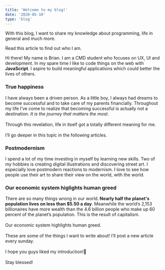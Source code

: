 ```yaml
---
title: 'Welcome to my blog!'
date: '2020-05-10'
type: 'blog'
---
```


With this blog, I want to share my knowledge about programming, life in general and much more.

Read this article to find out who I am.

<p>
Hi there! My name is Brian. I am a CMD student who focuses on UX, UI and development.  In my spare time I like to code things on the web with <strong>JavaScript</strong>. I aspire to build meaningful applications which could better the lives of others.
</br>
</p>
<h3>True happiness</h3>
<p>
I have always been a driven person. As a little boy, I always had dreams to become successful and to take care of my parents financially. Throughout my life I’ve come to realize that becoming successful is actually not a destination. <em>It is the journey that matters the most</em>. 
</br>
</br>
Through this revelation, life in itself got a totally different meaning for me.
</br>
</br>
I’ll go deeper in this topic in the following articles.
</br>
</p>
<h3>Postmodernism</h3>
I spend a lot of my time investing in myself by learning new skills. Two of my hobbies is creating digital illustrations and discovering street art. I especially love postmodern reactions to modernism. I love to see how people use their art to share their view on the world, with the world.
</br>
</p>
<h3>Our economic system higlights human greed</h3>
<p>
There are so many things wrong in our world.<strong> Nearly half the planet's population lives on less than $5.50 a day</strong>. Meanwhile the world’s 2,153 billionaires have more wealth than the 4.6 billion people who make up 60 percent of the planet’s population. This is the result of capitalism. 
</br>
</br>
Our economic system highlights human greed.
</br>
</br>
These are some of the things I want to write about! I’ll post a new article every sunday.
</br>
</br>
I hope you guys liked my introduction!🙏
</br>
</br>
Stay blessed!

</p>
